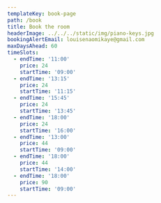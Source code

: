 ```yaml
---
templateKey: book-page
path: /book
title: Book the room
headerImage: ../../../static/img/piano-keys.jpg
bookingAlertEmail: louisenaomikaye@gmail.com
maxDaysAhead: 60
timeSlots:
  - endTime: '11:00'
    price: 24
    startTime: '09:00'
  - endTime: '13:15'
    price: 24
    startTime: '11:15'
  - endTime: '15:45'
    price: 24
    startTime: '13:45'
  - endTime: '18:00'
    price: 24
    startTime: '16:00'
  - endTime: '13:00'
    price: 44
    startTime: '09:00'
  - endTime: '18:00'
    price: 44
    startTime: '14:00'
  - endTime: '18:00'
    price: 90
    startTime: '09:00'
---
```



